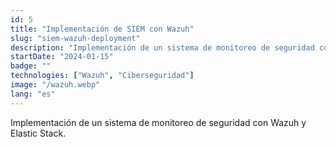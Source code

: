 ```yaml
---
id: 5
title: "Implementación de SIEM con Wazuh"
slug: "siem-wazuh-deployment"
description: "Implementación de un sistema de monitoreo de seguridad con Wazuh y Elastic Stack."
startDate: "2024-01-15"
badge: ""
technologies: ["Wazuh", "Ciberseguridad"]
image: "/wazuh.webp"
lang: "es"
---
```


Implementación de un sistema de monitoreo de seguridad con Wazuh y Elastic Stack.
